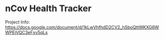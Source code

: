 # nCov Health Tracker
 
Project Info: https://docs.google.com/document/d/1kLwVhfhdD2CV2_hSboQttWKXG6WWPEjVQC3eFxv5qLs
